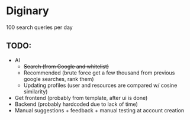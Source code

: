# Diginary
100 search queries per day

## TODO:
- AI
  - ~~Search (from Google and whitelist)~~
  - Recommended (brute force get a few thousand from previous google searches, rank them)
  - Updating profiles (user and resources are compared w/ cosine similarity)
- Get frontend (probably from template, after ui is done)
- Backend (probably hardcoded due to lack of time)
- Manual suggestions + feedback + manual testing at account creation
